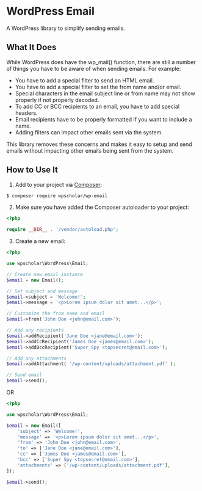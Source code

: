 # WordPress Email
A WordPress library to simplify sending emails.

## What It Does
While WordPress does have the wp_mail() function, there are still a number of
things you have to be aware of when sending emails. For example:

* You have to add a special filter to send an HTML email.
* You have to add a special filter to set the from name and/or email.
* Special characters in the email subject line or from name may not show properly if not properly decoded.
* To add CC or BCC recipients to an email, you have to add special headers.
* Email recipients have to be properly formatted if you want to include a name.
* Adding filters can impact other emails sent via the system.

This library removes these concerns and makes it easy to setup and send emails
without impacting other emails being sent from the system.

## How to Use It

1. Add to your project via [Composer](https://getcomposer.org/):

```bash
$ composer require wpscholar/wp-email
```

2. Make sure you have added the Composer autoloader to your project:

```php
<?php

require __DIR__ . '/vendor/autoload.php';
```

3. Create a new email:

```php
<?php

use wpscholar\WordPress\Email;

// Create new email instance
$email = new Email();

// Set subject and message
$email->subject = 'Welcome!';
$email->message = '<p>Lorem ipsum dolor sit amet...</p>';

// Customize the from name and email
$email->from('John Doe <john@email.com>');

// Add any recipients
$email->addRecipient('Jane Doe <jane@email.com>');
$email->addCcRecipient('James Doe <james@email.com>');
$email->addBccRecipient('Super Spy <topsecret@email.com>');

// Add any attachments
$email->addAttachment( '/wp-content/uploads/attachment.pdf' );

// Send email
$email->send();
```

OR

```php
<?php

use wpscholar\WordPress\Email;

$email = new Email([
    'subject' => 'Welcome!',
    'message' => '<p>Lorem ipsum dolor sit amet...</p>',
    'from' => 'John Doe <john@email.com>',
    'to' => ['Jane Doe <jane@email.com>'],
    'cc' => ['James Doe <james@email.com>'],
    'bcc' => ['Super Spy <topsecret@email.com>'],
    'attachments' => ['/wp-content/uploads/attachment.pdf'],
]);

$email->send();
```
